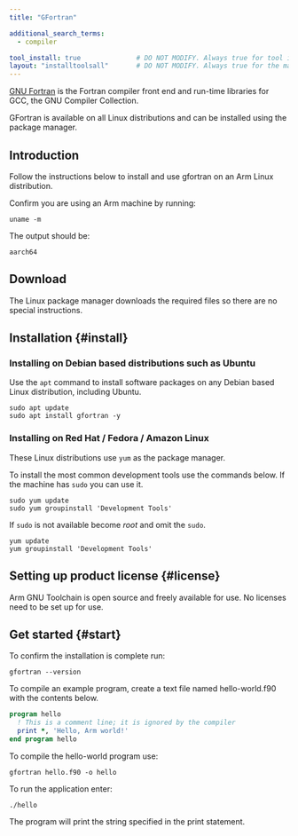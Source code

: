 ```yaml
---
title: "GFortran"

additional_search_terms:
  - compiler

tool_install: true              # DO NOT MODIFY. Always true for tool installs
layout: "installtoolsall"       # DO NOT MODIFY. Always true for the main page of tool installs
---
```

[GNU Fortran](https://gcc.gnu.org/fortran/) is the Fortran compiler front end and run-time libraries for GCC, the GNU Compiler Collection.

GFortran is available on all Linux distributions and can be installed using the package manager.

## Introduction

Follow the instructions below to install and use gfortran on an Arm Linux distribution.

Confirm you are using an Arm machine by running:

```console
uname -m
```

The output should be:

```console
aarch64
```

## Download 

The Linux package manager downloads the required files so there are no special instructions.

## Installation {#install}

### Installing on Debian based distributions such as Ubuntu

Use the `apt` command to install software packages on any Debian based Linux distribution, including Ubuntu.

```console
sudo apt update
sudo apt install gfortran -y
```

### Installing on Red Hat / Fedora / Amazon Linux

These Linux distributions use `yum` as the package manager. 

To install the most common development tools use the commands below. If the machine has `sudo` you can use it.

```console
sudo yum update
sudo yum groupinstall 'Development Tools'
```

If `sudo` is not available become _root_ and omit the `sudo`.

```console
yum update
yum groupinstall 'Development Tools'
```

## Setting up product license {#license}

Arm GNU Toolchain is open source and freely available for use. No licenses need to be set up for use.

## Get started {#start}

To confirm the installation is complete run:

```console
gfortran --version
```

To compile an example program, create a text file named hello-world.f90 with the contents below.

```fortran
program hello
  ! This is a comment line; it is ignored by the compiler
  print *, 'Hello, Arm world!'
end program hello
```

To compile the hello-world program use:

```console
gfortran hello.f90 -o hello
```

To run the application enter:

```console
./hello
```

The program will print the string specified in the print statement.

